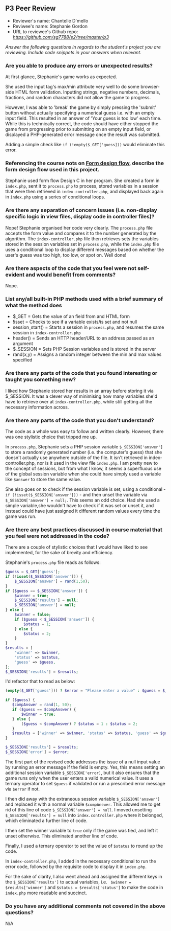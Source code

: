 ## P3 Peer Review

+ Reviewer's name: Chantelle D'mello
+ Reviwee's name: Stephanie Gordon
+ URL to reviewee's Github repo: *<https://github.com/sg7788/e2/tree/master/p3>*

*Answer the following questions in regards to the student's project you are reviewing. Include code snippets in your answers when relevant.*


### Are you able to produce any errors or unexpected results?

At first glance, Stephanie's game works as expected. 

She used the input tag's max/min attribute very well to do some browser-side HTML form validation. Inputting strings, negative numbers, decimals, fractions, and random characters did not allow the game to progress. 

However, I was able to 'break' the game by simply pressing the 'submit' button without actually specifying a numerical guess i.e. with an empty input field. This resulted in an answer of 'Your guess is too low' each time. While this is technically correct, the code should have either stopped the game from progressing prior to submitting on an empty input field, or displayed a PHP-generated error message once the result was submitted. 

Adding a simple check like ```if (!empty($_GET['guess]))``` would eliminate this error. 

### Referencing the course nots on [Form design flow](https://hesweb.dev/e2/notes#/php/form-flow), describe the form design flow used in this project.

Stephanie used form flow Design C in her program. She created a form in ```index.php```, sent it to ```process.php``` to process, stored variables in a session that were then retrieved in ```index-controller.php```, and displayed back again in ```index.php``` using a series of conditional loops. 

### Are there any separation of concern issues (i.e. non-display specific logic in view files, display code in controller files)? 

Nope! Stephanie organised her code very clearly. The ```process.php``` file accepts the form value and compares it to the number generated by the algorithm. The ```index-controller.php``` file then retrieves sets the variables stored in the session variables set in ```process.php```, while the ```index.php``` file uses a conditional loop to display different messages based on whether the user's guess was too high, too low, or spot on. Well done!

### Are there aspects of the code that you feel were not self-evident and would benefit from comments?
Nope.

### List any/all built-in PHP methods used with a brief summary of what the method does

* $_GET = Gets the value of an field from and HTML form
* !isset = Checks to see if a variable exists/is set and not null
* session_start() = Starts a session in ```process.php```, and resumes the same session in ```index-controller.php```
* header() = Sends an HTTP header/URL to an address passed as an argument
* $_SESSION = Sets PHP Session variables and is stored in the server
* rand(x,y) = Assigns a random integer between the min and max values specified


### Are there any parts of the code that you found interesting or taught you something new?
I liked how Stephanie stored her results in an array before storing it via $_SESSION. It was a clever way of minimising how many variables she'd have to retrieve over at ```index-controller.php```, while still getting all the necessary information across.

### Are there any parts of the code that you don't understand?
The code as a whole was easy to follow and written clearly. However, there was one stylistic choice that tripped me up. 

In ```process.php```, Stephanie sets a PHP session variable ```$_SESSION['answer']``` to store a randomly generated number (i.e. the computer's guess) that she doesn't actually use anywhere outside of the file. It isn't retrieved in index-controller.php, nor is it used in the view file ```index.php```. I am pretty new to the concept of sessions, but from what I know, it seems a superfluous use of the global session variable when she could have simply used a variable like ```$answer``` to store the same value. 

She also goes on to check if the session variable is set, using a conditional - ```if (!isset($_SESSION['answer']))``` - and then unset the variable via ```$_SESSION['answer'] = null;```. This seems an odd choice. Had she used a simple variable,she wouldn't have to check if it was set or unset it, and instead could have just assigned it different random values every time the game was run.

### Are there any best practices discussed in course material that you feel were not addressed in the code?
There are a couple of stylistic choices that I would have liked to see implemented, for the sake of brevity and efficiency. 

Stephanie's ```process.php``` file reads as follows:

```php
$guess = $_GET['guess'];  
if (!isset($_SESSION['answer'])) {
    $_SESSION['answer'] = rand(1,50);
} 
if ($guess == $_SESSION['answer']) {
    $winner = true;
    $_SESSION['results'] = null;
    $_SESSION['answer'] = null;
} else {
    $winner = false;
    if ($guess < $_SESSION['answer']) { 
        $status = 1;
    } else {
        $status = 2;
    } 
}
$results = [
    'winner' => $winner,  
    'status' => $status,  
    'guess' => $guess,    
];
$_SESSION['results'] = $results;
 ```

 I'd refactor that to read as below:

 ```php
(empty($_GET['guess'])) ? $error = "Please enter a value" : $guess = $_GET['guess'];

if ($guess) {
    $compAnswer = rand(1, 50);
    if ($guess == $compAnswer) {
        $winner = true;
    } else {
        ($guess < $compAnswer) ? $status = 1 : $status = 2;
    }
    $results = ['winner' => $winner, 'status' => $status, 'guess' => $guess];
}

$_SESSION['results'] = $results;
$_SESSION['error'] = $error;
```

The first part of the revised code addresses the issue of a null input value by running an error message if the field is empty. Yes, this means setting an additional session variable ```$_SESSION['error]```, but it also ensures that the game runs only when the user enters a valid numerical value. It uses a ternary operator to set ```$guess``` if validated or run a prescribed error message via ```$error``` if not. 

I then did away with the extraneous session variable ```$_SESSION['answer']``` and replaced it with a normal variable ```$compAnswer```. This allowed me to get rid of this line of code ```$_SESSION['answer'] = null```. I moved unsetting ```$_SESSION['results'] = null``` into ```index.controller.php``` where it belonged, which eliminated a further line of code.

I then set the winner variable to ```true``` only if the game was tied, and left it unset otherwise. This eliminated another line of code. 

Finally, I used a ternary operator to set the value of ```$status``` to round up the code. 

In ```index-controller.php```, I added in the necessary conditional to run the error code, followed by the requisite code to display it in ```index.php```. 

For the sake of clarity, I also went ahead and assigned the different keys in the ```$_SESSION['results']``` to actual variables, i.e. ``` $winner = $results['winner']``` and ```$status = $results['status']``` to make the code in ```index.php``` more readable and succinct. 

### Do you have any additional comments not covered in the above questions?
N/A